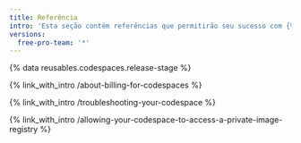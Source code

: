 ```yaml
---
title: Referência
intro: 'Esta seção contém referências que permitirão seu sucesso com {% data variables.product.prodname_codespaces %}'
versions:
  free-pro-team: '*'
---
```


{% data reusables.codespaces.release-stage %}

{% link_with_intro /about-billing-for-codespaces %}

{% link_with_intro /troubleshooting-your-codespace %}

{% link_with_intro /allowing-your-codespace-to-access-a-private-image-registry %}
